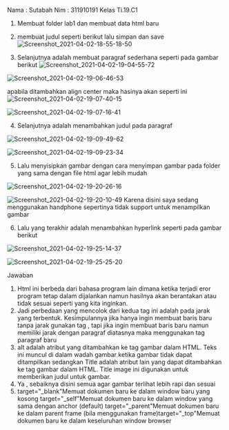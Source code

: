 Nama : Sutabah
Nim : 311910191
Kelas Ti.19.C1

1. Membuat folder lab1 dan membuat data html baru


2. membuat judul seperti berikut lalu simpan dan save
![Screenshot_2021-04-02-18-55-18-50](https://user-images.githubusercontent.com/81844622/113469048-a4fb9380-9474-11eb-8f76-3f12f7d9df83.jpg)


3. Selanjutnya adalah membuat paragraf sederhana seperti pada gambar berikut
![Screenshot_2021-04-02-19-04-55-72](https://user-images.githubusercontent.com/81844622/113469213-1be55c00-9476-11eb-9896-b801b378a7d7.jpg)

![Screenshot_2021-04-02-19-06-46-53](https://user-images.githubusercontent.com/81844622/113469272-87c7c480-9476-11eb-8dfb-174d3b3b383c.jpg)


apabila ditambahkan align center maka hasinya akan seperti ini
![Screenshot_2021-04-02-19-07-40-15](https://user-images.githubusercontent.com/81844622/113469317-d83f2200-9476-11eb-8b15-b015c059982f.jpg)


![Screenshot_2021-04-02-19-07-16-41](https://user-images.githubusercontent.com/81844622/113469349-091f5700-9477-11eb-9738-4cd798695d56.jpg)

4. Selanjutnya adalah menambahkan judul pada paragraf

![Screenshot_2021-04-02-19-09-49-62](https://user-images.githubusercontent.com/81844622/113469489-1557e400-9478-11eb-93fc-c2572f97d2e8.jpg)

![Screenshot_2021-04-02-19-09-23-34](https://user-images.githubusercontent.com/81844622/113469442-a5495e00-9477-11eb-97c1-74a2d39b6b9f.jpg)

5. Lalu menyisipkan gambar dengan cara menyimpan gambar pada folder yang sama dengan file html agar lebih mudah

![Screenshot_2021-04-02-19-20-26-16](https://user-images.githubusercontent.com/81844622/113469605-00c81b80-9479-11eb-8c9d-fcd73092af6b.jpg)

![Screenshot_2021-04-02-19-20-10-49](https://user-images.githubusercontent.com/81844622/113469695-e04c9100-9479-11eb-86f3-3286174292c5.jpg) 
Karena disini saya sedang menggunakan handphone sepertinya tidak support untuk menampilkan gambar


6. Lalu yang terakhir adalah menambahkan hyperlink seperti pada gambar berikut

![Screenshot_2021-04-02-19-25-14-37](https://user-images.githubusercontent.com/81844622/113469749-62d55080-947a-11eb-84c4-1d972fceccdc.jpg)

![Screenshot_2021-04-02-19-25-25-20](https://user-images.githubusercontent.com/81844622/113469755-6a94f500-947a-11eb-8c2e-dd05dfd1953a.jpg)


Jawaban
1. Html ini berbeda dari bahasa program lain dimana ketika terjadi eror program tetap dalam dijalankan namun hasilnya
   akan berantakan atau tidak sesuai seperti yang kita inginkan.
2. Jadi perbedaan yang mencolok dari kedua tag ini adalah pada jarak yang terbentuk. Kesimpulannya jika hanya ingin membuat baris baru tanpa jarak gunakan tag , tapi jika ingin membuat baris baru namun memiliki jarak dengan paragraf diatasnya maka menggunakan tag paragraf baru
3. alt adalah atribut yang ditambahkan ke tag gambar dalam HTML. Teks ini muncul di dalam wadah gambar ketika gambar tidak dapat ditampilkan sedangkan Title adalah atribut lain yang dapat ditambahkan ke tag gambar dalam HTML. Title image ini digunakan untuk memberikan judul untuk gambar.
4. Ya , sebaiknya disini semua agar gambar terlihat lebih rapi dan sesuai
5. target="_blank"Memuat dokumen baru ke dalam window baru yang kosong target="_self"Memuat dokumen baru ke dalam window yang sama dengan anchor (default) target="_parent"Memuat dokumen baru ke dalam parent frame (bila menggunakan frame)target="_top"Memuat dokumen baru ke dalam keseluruhan window browser





